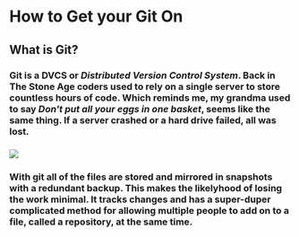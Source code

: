 # **How to Get your Git On**
## What is Git?
### Git is a DVCS or *Distributed Version Control System*.  Back in The Stone Age coders used to rely on a single server to store countless hours of code.  Which reminds me, my grandma used to say *Don't put all your eggs in one basket*, seems like the same thing.  If a server crashed or a hard drive failed, all was lost.


 ### ![](https://i.imgur.com/qMy5PAw.png)

### With git all of the files are stored and mirrored in snapshots with a redundant backup. This makes the likelyhood of losing the work minimal.  It tracks changes and has a super-duper complicated method for allowing multiple people to add on to a file, called a repository, at the same time.